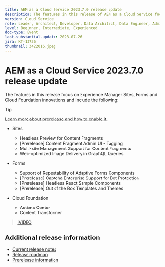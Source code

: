 ```yaml
---
title: AEM as a Cloud Service 2023.7.0 release update 
description: The features in this release of AEM as a Cloud Service focus on Experience Manager Sites, Forms and Cloud Foundation innovations.
version: Cloud Service
role: Leader, Architect, Developer, Data Architect, Data Engineer, Admin, User
level: Beginner, Intermediate, Experienced
doc-type: Event
last-substantial-update: 2023-07-26
jira: KT-13726
thumbnail: 3422016.jpeg
---
```


# AEM as a Cloud Service 2023.7.0 release update 

The features in this release focus on Experience Manager Sites, Forms and Cloud Foundation innovations and include the following:

>[!TIP]
>
>[Learn more about prerelease and how to enable it.](https://experienceleague.adobe.com/docs/experience-manager-cloud-service/content/release-notes/prerelease.html)

* Sites
  * Headless Preview for Content Fragments
  * [Prerelease] Content Fragment Admin UI - Tagging 
  * Multi-site Management Support for Content Fragments
  * Web-optimized Image Delivery in GraphQL Queries

* Forms
  * Support of Repeatability of Adaptive Forms Components
  * [Prerelease] Captcha Enterprise Support for Bot Protection
  * [Prerelease] Headless React Sample Components
  * [Prerelease] Out of the Box Templates and Themes

* Cloud Foundation
  * Actions Center
  * Content Transformer

>[!VIDEO](https://video.tv.adobe.com/v/3422016/?learn=on)


<!-- Have questions about the release?  Discuss the release in [Experience League Communities](https://adobe.ly/444zA4U) -->

## Additional release information

* [Current release notes](https://experienceleague.adobe.com/docs/experience-manager-cloud-service/content/release-notes/home.html)
* [Release roadmap](https://experienceleague.adobe.com/docs/experience-manager-release-information/aem-release-updates/update-releases-roadmap.html)
* [Prerelease information](https://experienceleague.adobe.com/docs/experience-manager-cloud-service/content/release-notes/prerelease.html)